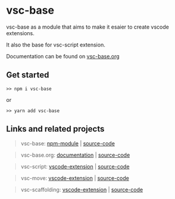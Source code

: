 # vsc-base

vsc-base as a module that aims to make it esaier to create vscode extensions.

It also the base for vsc-script extension.

Documentation can be found on [vsc-base.org](http://vsc-base.org)

## Get started

```
>> npm i vsc-base
```

or

```
>> yarn add vsc-base
```

## Links and related projects

> vsc-base: [npm-module](https://www.npmjs.com/package/vsc-base) | [source-code](https://github.com/alfnielsen/vsc-base)

> vsc-base.org: [documentation](http://vsc-base.org) | [source-code](https://github.com/alfnielsen/vsc-base.org)

> vsc-script: [vscode-extension](https://marketplace.visualstudio.com/items?itemName=alfnielsen.vsc-script) | [source-code](https://github.com/alfnielsen/vsc-script)

> vsc-move: [vscode-extension](https://marketplace.visualstudio.com/items?itemName=alfnielsen.vsc-move) | [source-code](https://github.com/alfnielsen/vsc-move)

> vsc-scaffolding: [vscode-extension](https://marketplace.visualstudio.com/items?itemName=alfnielsen.vsc-scafolding) | [source-code](https://github.com/alfnielsen/vsc-scaffolding)
